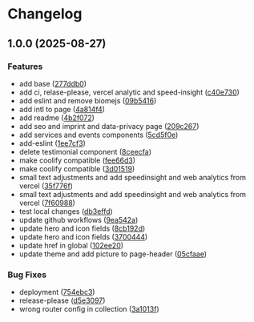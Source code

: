 # Changelog

## 1.0.0 (2025-08-27)


### Features

* add base ([277ddb0](https://github.com/daribock/betania-ingolstadt-website/commit/277ddb0d44d088f44ca701e044517522b0069822))
* add ci, relase-please, vercel analytic and speed-insight ([c40e730](https://github.com/daribock/betania-ingolstadt-website/commit/c40e730570eba860b75e561aac1f1304f78a5385))
* add eslint and remove biomejs ([09b5416](https://github.com/daribock/betania-ingolstadt-website/commit/09b541673558473440cc9b79787d5bc711839195))
* add intl to page ([4a814f4](https://github.com/daribock/betania-ingolstadt-website/commit/4a814f4a74d3b7e021250f4ba7e7e6997da2b6eb))
* add readme ([4b2f072](https://github.com/daribock/betania-ingolstadt-website/commit/4b2f072039c1e0f9cd5042b70b279ee5c758fb0b))
* add seo and imprint and data-privacy page ([209c267](https://github.com/daribock/betania-ingolstadt-website/commit/209c267d868be90696d3c614ad98118896e5f3ab))
* add services and events components ([5cd5f0e](https://github.com/daribock/betania-ingolstadt-website/commit/5cd5f0e7982ab9c160279717efa331c45d3309cf))
* add-eslint ([1ee7cf3](https://github.com/daribock/betania-ingolstadt-website/commit/1ee7cf3ca1f62065db1653b3e89811769869aa41))
* delete testimonial component ([8ceecfa](https://github.com/daribock/betania-ingolstadt-website/commit/8ceecfa0cfa5bcffdc269c6d5871e4a998cd4529))
* make coolify compatible ([fee66d3](https://github.com/daribock/betania-ingolstadt-website/commit/fee66d32aac8d0088a5bf92f5f8f09a7dccd44d2))
* make coolify compatible ([3d01519](https://github.com/daribock/betania-ingolstadt-website/commit/3d0151978e6be17d87d648ef8a33e5e3f63e9002))
* small text adjustments and add speedinsight and web analytics from vercel ([35f776f](https://github.com/daribock/betania-ingolstadt-website/commit/35f776fa1dd85e400b16697684c1020744f229de))
* small text adjustments and add speedinsight and web analytics from vercel ([7f60988](https://github.com/daribock/betania-ingolstadt-website/commit/7f60988a547a8a6c96ea308bfacf31da45a46e18))
* test local changes ([db3effd](https://github.com/daribock/betania-ingolstadt-website/commit/db3effd36b2d67e20425530a737a69834cc9fb65))
* update github workflows ([9ea542a](https://github.com/daribock/betania-ingolstadt-website/commit/9ea542ae030746942df9bc98c9f50e7882c1be98))
* update hero and icon fields ([8cb192d](https://github.com/daribock/betania-ingolstadt-website/commit/8cb192d2639dc06a1c291f49d29f26f28ea6e1ab))
* update hero and icon fields ([3700444](https://github.com/daribock/betania-ingolstadt-website/commit/37004440c2c9811c06aceffbe494582f8568c654))
* update href in global ([102ee20](https://github.com/daribock/betania-ingolstadt-website/commit/102ee209a9ca7e00a01931bbc79d42e7bb40923a))
* update theme and add picture to page-header ([05cfaae](https://github.com/daribock/betania-ingolstadt-website/commit/05cfaae7de32ff15a2029afa01a121d03558b28e))


### Bug Fixes

* deployment ([754ebc3](https://github.com/daribock/betania-ingolstadt-website/commit/754ebc334dcfbc33b78b80ebfebc9d2a9c0fecb9))
* release-please ([d5e3097](https://github.com/daribock/betania-ingolstadt-website/commit/d5e309763378abf82a504191eea27af85b063232))
* wrong router config in collection ([3a1013f](https://github.com/daribock/betania-ingolstadt-website/commit/3a1013ff62b38a973f53fbc2e7ef5c709c398064))
